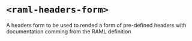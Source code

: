 # `<raml-headers-form>`

A headers form to be used to rended a form of pre-defined headers with documentation comming from the RAML definition
